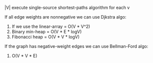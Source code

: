 |V| execute single-source shortest-paths algorithm for each v

If all edge weights are nonnegative we can use Djkstra algo:  
1. If we use the linear-array = O(V * V^2)
2. Binary min-heap = O(V * E * logV)
3. Fibonacci heap = O(V * V * logV)

If the graph has negative-weight edges we can use Bellman-Ford algo:
1. O(V * V * E)